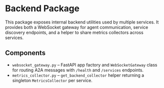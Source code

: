 # Backend Package

This package exposes internal backend utilities used by multiple services. It provides
both a WebSocket gateway for agent communication, service discovery endpoints,
and a helper to share metrics collectors across services.

## Components

- `websocket_gateway.py` – FastAPI app factory and `WebSocketGateway` class for routing A2A messages with `/health` and `/services` endpoints.
- `metrics_collector.py` – `get_backend_collector` helper returning a singleton
  `MetricsCollector` per service.

